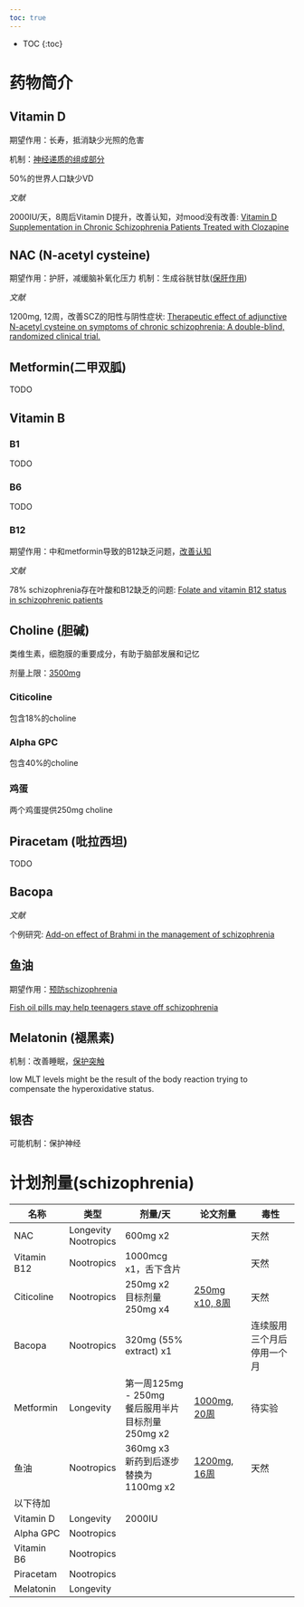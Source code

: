 ```yaml
---
toc: true
---
```


* TOC
{:toc}

# 药物简介

## Vitamin D

期望作用：长寿，抵消缺少光照的危害

机制：[神经递质的组成部分](https://nootropicsexpert.com/vitamin-d/)

50%的世界人口缺少VD

*文献*

2000IU/天，8周后Vitamin D提升，改善认知，对mood没有改善: 
[Vitamin D Supplementation in Chronic Schizophrenia Patients Treated with
Clozapine](https://www.ncbi.nlm.nih.gov/pubmed/29226809)

## NAC (N-acetyl cysteine)

期望作用：护肝，减缓脑补氧化压力
机制：生成谷胱甘肽([保肝作用](https://baike.baidu.com/item/%E8%B0%B7%E8%83%B1%E7%94%98%E8%82%BD#4_2))

*文献*

1200mg, 12周，改善SCZ的阳性与阴性症状: 
[Therapeutic effect of adjunctive N-acetyl cysteine on symptoms of chronic
schizophrenia: A double-blind, randomized clinical
trial.](https://www.ncbi.nlm.nih.gov/pubmed/29126981)

## Metformin(二甲双胍)

TODO

## Vitamin B

### B1

TODO

### B6

TODO

### B12

期望作用：中和metformin导致的B12缺乏问题，[改善认知](https://nootropicsexpert.com/vitamin-b12-cobalamin/#how-does-vitamin-b12-cobalamin-work-in-the-brain)

*文献*

78% schizophrenia存在叶酸和B12缺乏的问题:
[Folate and vitamin B12 status in schizophrenic
patients](https://www.ncbi.nlm.nih.gov/pmc/articles/PMC3252772/)

## Choline (胆碱)

类维生素，细胞膜的重要成分，有助于脑部发展和记忆

剂量上限：[3500mg](https://ods.od.nih.gov/factsheets/Choline-HealthProfessional/#h8)

### Citicoline

包含18%的choline

### Alpha GPC

包含40%的choline

### 鸡蛋

两个鸡蛋提供250mg choline

## Piracetam (吡拉西坦)

TODO

## Bacopa

*文献*

个例研究: 
[Add-on effect of Brahmi in the management of
schizophrenia](https://manipal.pure.elsevier.com/en/publications/add-on-effect-of-brahmi-in-the-management-of-schizophrenia)

## 鱼油

期望作用：[预防schizophrenia](https://www.ncbi.nlm.nih.gov/pubmed/24424237)

[Fish oil pills may help teenagers stave off
schizophrenia](https://www.newscientist.com/article/2053882-fish-oil-pills-may-help-teenagers-stave-off-schizophrenia/)


## Melatonin (褪黑素)

机制：改善睡眠，[保护突触](https://www.ncbi.nlm.nih.gov/pubmed/20162018/)

low MLT levels might be the result of the body reaction trying to compensate the
hyperoxidative status.


## 银杏

可能机制：保护神经

# 计划剂量(schizophrenia)

|名称|类型|剂量/天|论文剂量|毒性|
|-|-|-|-|-|
|NAC|Longevity<br>Nootropics|600mg x2||天然|
|Vitamin B12|Nootropics|1000mcg x1，舌下含片||天然|
|Citicoline|Nootropics|250mg x2<br>目标剂量250mg x4|[250mg x10, 8周](https://www.ncbi.nlm.nih.gov/pubmed/29901250)|天然|
|Bacopa|Nootropics|320mg (55% extract) x1||连续服用三个月后停用一个月|
|Metformin|Longevity|第一周125mg - 250mg<br>餐后服用半片<br>目标剂量250mg x2|[1000mg, 20周](https://www.ncbi.nlm.nih.gov/pmc/articles/PMC4468452/)|待实验|
|鱼油|Nootropics|360mg x3<br>新药到后逐步替换为<br>1100mg x2|[1200mg, 16周](https://clinicaltrials.gov/ct2/show/results/NCT01786239)|天然|
|以下待加|
|Vitamin D|Longevity|2000IU|
|Alpha GPC|Nootropics|
|Vitamin B6|Nootropics|
|Piracetam|Nootropics|
|Melatonin|Longevity|


<!--#剂量(neurotypical)-->
